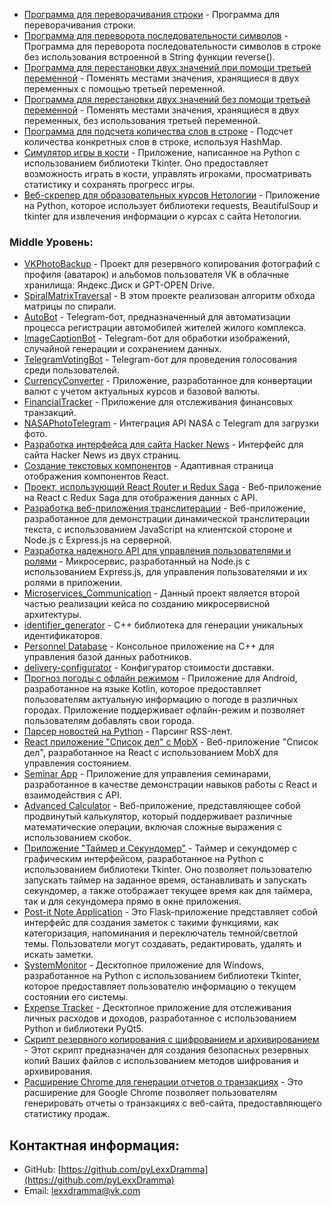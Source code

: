 - [Программа для переворачивания строки](https://github.com/pyLexxDramma/reverse_string) - Программа для переворачивания строки.
- [Программа для переворота последовательности символов](https://github.com/pyLexxDramma/reverse_character_sequence) - Программа для переворота последовательности символов в строке без использования встроенной в String функции reverse().
- [Программа для перестановки двух значений при помощи третьей переменной](https://github.com/pyLexxDramma/swap_values) - Поменять местами значения, хранящиеся в двух переменных с помощью третьей переменной.
- [Программа для перестановки двух значений без помощи третьей переменной](https://github.com/pyLexxDramma/swap_values_without_temp) - Поменять местами значения, хранящиеся в двух переменных, без использования третьей переменной.
- [Программа для подсчета количества слов в строке](https://github.com/pyLexxDramma/word_count) - Подсчет количества конкретных слов в строке, используя HashMap.
- [Симулятор игры в кости](https://github.com/pyLexxDramma/dice_game) - Приложение, написанное на Python с использованием библиотеки Tkinter. Оно предоставляет возможность играть в кости, управлять игроками, просматривать статистику и сохранять прогресс игры.
- [Веб-скрепер для образовательных курсов Нетологии](https://github.com/pyLexxDramma/web_scraper) - Приложение на Python, которое использует библиотеки requests, BeautifulSoup и tkinter для извлечения информации о курсах с сайта Нетологии.
### Middle Уровень:
- [VKPhotoBackup](https://github.com/pyLexxDramma/VKPhotoBackup) - Проект для резервного копирования фотографий с профиля (аватарок) и альбомов пользователя VK в облачные хранилища: Яндекс.Диск и GPT-OPEN Drive.
- [SpiralMatrixTraversal](https://github.com/pyLexxDramma/SpiralMatrixTraversal) - В этом проекте реализован алгоритм обхода матрицы по спирали.
- [AutoBot](https://github.com/pyLexxDramma/AutoBot) - Telegram-бот, предназначенный для автоматизации процесса регистрации автомобилей жителей жилого комплекса.
- [ImageCaptionBot](https://github.com/pyLexxDramma/ImageCaptionBot) - Telegram-бот для обработки изображений, случайной генерации и сохранением данных.
- [TelegramVotingBot](https://github.com/pyLexxDramma/TelegramVotingBot) - Telegram-бот для проведения голосования среди пользователей.
- [CurrencyConverter](https://github.com/pyLexxDramma/CurrencyConverter) - Приложение, разработанное для конвертации валют с учетом актуальных курсов и базовой валюты.
- [FinancialTracker](https://github.com/pyLexxDramma/FinancialTracker) - Приложение для отслеживания финансовых транзакций.
- [NASAPhotoTelegram](https://github.com/pyLexxDramma/NASAPhotoTelegram) - Интеграция API NASA с Telegram для загрузки фото.
- [Разработка интерфейса для сайта Hacker News](https://github.com/pyLexxDramma/hacker_news) - Интерфейс для сайта Hacker News из двух страниц.
- [Создание текстовых компонентов](https://github.com/pyLexxDramma/ReactComponentList) - Адаптивная страница отображения компонентов React.
- [Проект, использующий React Router и Redux Saga](https://github.com/pyLexxDramma/ReactComponentList) - Веб-приложение на React с Redux Saga для отображения данных с API.
- [Разработка веб-приложения транслитерации](https://github.com/pyLexxDramma/WebTransliteration) - Веб-приложение, разработанное для демонстрации динамической транслитерации текста, с использованием JavaScript на клиентской стороне и Node.js с Express.js на серверной.
- [Разработка надежного API для управления пользователями и ролями](https://github.com/pyLexxDramma/UserService) - Микросервис, разработанный на Node.js с использованием Express.js, для управления пользователями и их ролями в приложении.
- [Microservices_Communication](https://github.com/pyLexxDramma/Microservices_Communication) - Данный проект является второй частью реализации кейса по созданию микросервисной архитектуры.
- [identifier_generator](https://github.com/pyLexxDramma/identifier_generator) - C++ библиотека для генерации уникальных идентификаторов.
- [Personnel Database](https://github.com/pyLexxDramma/WorkersDatabase) - Консольное приложение на C++ для управления базой данных работников.
- [delivery-configurator](https://github.com/pyLexxDramma/delivery-configurator) - Конфигуратор стоимости доставки.
- [Прогноз погоды с офлайн режимом](https://github.com/pyLexxDramma/WeatherApp) - Приложение для Android, разработанное на языке Kotlin, которое предоставляет пользователям актуальную информацию о погоде в различных городах. Приложение поддерживает офлайн-режим и позволяет пользователям добавлять свои города.
- [Парсер новостей на Python](https://github.com/pyLexxDramma/news_parser.py) - Парсинг RSS-лент.
- [React приложение "Список дел" с MobX](https://github.com/pyLexxDramma/todo-list) - Веб-приложение "Список дел", разработанное на React с использованием MobX для управления состоянием.
- [Seminar App](https://github.com/pyLexxDramma/seminar-app) - Приложение для управления семинарами, разработанное в качестве демонстрации навыков работы с React и взаимодействия с API.
- [Advanced Calculator](https://github.com/pyLexxDramma/calculator) - Веб-приложение, представляющее собой продвинутый калькулятор, который поддерживает различные математические операции, включая сложные выражения с использованием скобок.
- [Приложение "Таймер и Секундомер"](https://github.com/pyLexxDramma/styled_timer_stopwatch) - Таймер и секундомер с графическим интерфейсом, разработанное на Python с использованием библиотеки Tkinter. Оно позволяет пользователю запускать таймер на заданное время, останавливать и запускать секундомер, а также отображает текущее время как для таймера, так и для секундомера прямо в окне приложения.
- [Post-it Note Application](https://github.com/pyLexxDramma/post_it_note) - Это Flask-приложение представляет собой интерфейс для создания заметок с такими функциями, как категоризация, напоминания и переключатель темной/светлой темы. Пользователи могут создавать, редактировать, удалять и искать заметки.
- [SystemMonitor](https://github.com/pyLexxDramma/SystemMonitor) - Десктопное приложение для Windows, разработанное на Python с использованием библиотеки Tkinter, которое предоставляет пользователю информацию о текущем состоянии его системы.
- [Expense Tracker](https://github.com/pyLexxDramma/ExpenseTracker) - Десктопное приложение для отслеживания личных расходов и доходов, разработанное с использованием Python и библиотеки PyQt5.
- [Скрипт резервного копирования с шифрованием и архивированием](https://github.com/pyLexxDramma/backup_script) - Этот скрипт предназначен для создания безопасных резервных копий Ваших файлов с использованием методов шифрования и архивирования.
- [Расширение Chrome для генерации отчетов о транзакциях](https://github.com/pyLexxDramma/digiseller-tracker) - Это расширение для Google Chrome позволяет пользователям генерировать отчеты о транзакциях с веб-сайта, предоставляющего статистику продаж.


  


  

## Контактная информация:

- GitHub: [https://github.com/pyLexxDramma](https://github.com/pyLexxDramma)
- Email: [lexxdramma@vk.com](mailto:lexxdramma@vk.com)
